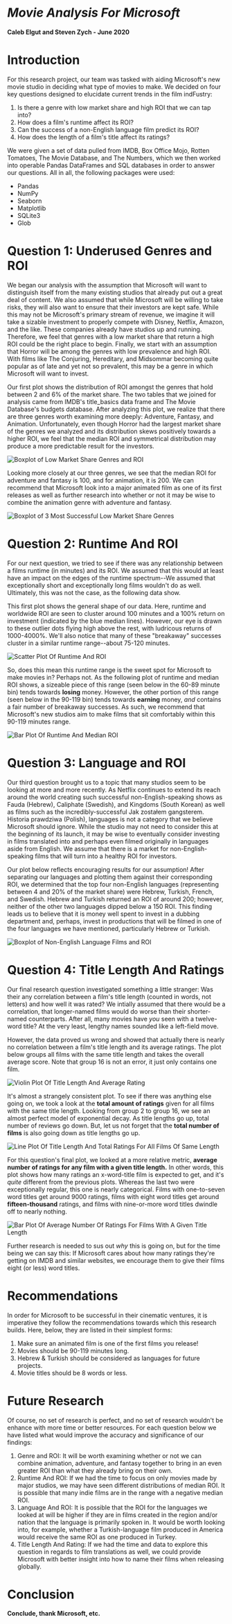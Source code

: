 # *Movie Analysis For Microsoft*
**Caleb Elgut and Steven Zych - June 2020**

# Introduction

For this research project, our team was tasked with aiding Microsoft's new movie studio in deciding what type of movies to make. We decided on four key questions designed to elucidate current trends in the film indFustry:
1. Is there a genre with low market share and high ROI that we can tap into?
1. How does a film's runtime affect its ROI?
1. Can the success of a non-English language film predict its ROI?
1. How does the length of a film's title affect its ratings?

We were given a set of data pulled from IMDB, Box Office Mojo, Rotten Tomatoes, The Movie Database, and The Numbers, which we then worked into operable Pandas DataFrames and SQL databases in order to answer our questions. All in all, the following packages were used:
- Pandas
- NumPy
- Seaborn
- Matplotlib
- SQLite3
- Glob

# Question 1: Underused Genres and ROI

We began our analysis with the assumption that Microsoft will want to distinguish itself from the many existing studios that already put out a great deal of content. We also assumed that while Microsoft will be willing to take risks, they will also want to ensure that their investors are kept safe. While this may not be Microsoft's primary stream of revenue, we imagine it will take a sizable investment to properly compete with Disney, Netflix, Amazon, and the like. These companies already have studios up and running. Therefore, we feel that genres with a low market share that return a high ROI could be the right place to begin. Finally, we start with an assumption that Horror will be among the genres with low prevalence and high ROI. With films like The Conjuring, Hereditary, and Midsommar becoming quite popular as of late and yet not so prevalent, this may be a genre in which Microsoft will want to invest.

Our first plot shows the distribution of ROI amongst the genres that hold between 2 and 6% of the market share. The two tables that we joined for analysis came from IMDB's title_basics data frame and The Movie Database's budgets database. After analyzing this plot, we realize that there are three genres worth examining more deeply: Adventure, Fantasy, and Animation. Unfortunately, even though Horror had the largest market share of the genres we analyzed and its distribution skews positively towards a higher ROI, we feel that the median ROI and symmetrical distribution may produce a more predictable result for the investors. 

![Boxplot of Low Market Share Genres and ROI](/readme_images/genre_roi_big.png)

Looking more closely at our three genres, we see that the median ROI for adventure and fantasy is 100, and for animation, it is 200. We can recommend that Microsoft look into a major animated film as one of its first releases as well as further research into whether or not it may be wise to combine the animation genre with adventure and fantasy.

![Boxplot of 3 Most Successful Low Market Share Genres ](/readme_images/genre_roi_over_100.png)

# Question 2: Runtime And ROI

For our next question, we tried to see if there was any relationship between a films runtime (in minutes) and its ROI. We assumed that this would at least have an impact on the edges of the runtime spectrum--We assumed that exceptionally short and exceptionally long films wouldn't do as well. Ultimately, this was not the case, as the following data show.

This first plot shows the general shape of our data. Here, runtime and worldwide ROI are seen to cluster around 100 minutes and a 100% return on investment (indicated by the blue median lines). However, our eye is drawn to these outlier dots flying high above the rest, with ludricous returns of 1000-4000%. We'll also notice that many of these "breakaway" successes cluster in a similar runtime range--about 75-120 minutes.

![Scatter Plot Of Runtime And ROI](/readme_images/runtime_scatter.PNG)

So, does this mean this runtime range is the sweet spot for Microsoft to make movies in? Perhaps not. As the following plot of runtime and median ROI shows, a sizeable piece of this range (seen below in the 60-89 minute bin) tends towards **losing** money. However, the other portion of this range (seen below in the 90-119 bin) tends towards **earning** money, *and* contains a fair number of breakaway successes. As such, we recommend that Microsoft's new studios aim to make films that sit comfortably within this 90-119 minutes range. 

![Bar Plot Of Runtime And Median ROI](/readme_images/runtime_bar.PNG)

# Question 3: Language and ROI

Our third question brought us to a topic that many studios seem to be looking at more and more recently. As Netflix continues to extend its reach around the world creating such successful non-English-speaking shows as Fauda (Hebrew), Caliphate (Swedish), and Kingdoms (South Korean) as well as films such as the incredibly-successful Jak zostałem gangsterem. Historia prawdziwa (Polish), languages is not a category that we believe Microsoft should ignore. While the studio may not need to consider this at the beginning of its launch, it may be wise to eventually consider investing in films translated into and perhaps even filmed originally in languages aside from English. We assume that there is a market for non-English-speaking films that will turn into a healthy ROI for investors. 

Our plot below reflects encouraging results for our assumption! After separating our languages and plotting them against their corresponding ROI, we determined that the top four non-English languages (representing between 4 and 20% of the market share) were Hebrew, Turkish, French, and Swedish. Hebrew and Turkish returned an ROI of around 200; however, neither of the other two languages dipped below a 150 ROI. This finding leads us to believe that it is money well spent to invest in a dubbing department and, perhaps, invest in productions that will be filmed in one of the four languages we have mentioned, particularly Hebrew or Turkish. 

![Boxplot of Non-English Language Films and ROI](/readme_images/roi_of_language.png)

# Question 4: Title Length And Ratings

Our final research question investigated something a little stranger: Was their any correlation between a film's title length (counted in words, not letters) and how well it was rated? We intially assumed that there would be a correlation, that longer-named films would do worse than their shorter-named counterparts. After all, many movies have *you* seen with a twelve-word title? At the very least, lengthy names sounded like a left-field move.

However, the data proved us wrong and showed that actually there is nearly no correlation between a film's title length and its average ratings. The plot below groups all films with the same title length and takes the overall average score. Note that group 16 is not an error, it just only contains one film.

![Violin Plot Of Title Length And Average Rating](/readme_images/titlelength_violin.PNG)

It's almost a strangely consistent plot. To see if there was anything else going on, we took a look at the **total amount of ratings** given for all films with the same title length. Looking from group 2 to group 16, we see an almost perfect model of exponential decay. As title lengths go up, total number of reviews go down. But, let us not forget that the **total number of films** is also going down as title lengths go up.

![Line Plot Of Title Length And Total Ratings For All Films Of Same Length](/readme_images/titlelength_line.PNG)

For this question's final plot, we looked at a more relative metric, **average number of ratings for any film with a given title length.** In other words, this plot shows how many ratings an x-word-title film is expected to get, and it's *quite* different from the previous plots. Whereas the last two were exceptionally regular, this one is nearly categorical. Films with one-to-seven word titles get around 9000 ratings, films with eight word titles get around **fifteen-thousand** ratings, and films with nine-or-more word titles dwindle off to nearly nothing.

![Bar Plot Of Average Number Of Ratings For Films With A Given Title Length](/readme_images/titlelength_bar.PNG)

Further research is needed to sus out *why* this is going on, but for the time being we can say this: If Microsoft cares about how many ratings they're getting on IMDB and similar websites, we encourage them to give their films eight (or less) word titles.

# Recommendations

In order for Microsoft to be successful in their cinematic ventures, it is imperative they follow the recommendations towards which this research builds. Here, below, they are listed in their simplest forms:
1. Make sure an animated film is one of the first films you release!
1. Movies should be 90-119 minutes long.
1. Hebrew & Turkish should be considered as languages for future projects. 
1. Movie titles should be 8 words or less.

# Future Research

Of course, no set of research is perfect, and no set of research wouldn't be enhance with more time or better resources. For each question below we have listed what would improve the accuracy and significance of our findings:
1. Genre and ROI: It will be worth examining whether or not we can combine animation, adventure, and fantasy together to bring in an even greater ROI than what they already bring on their own. 
1. Runtime And ROI: If we had the time to focus on only movies made by major studios, we may have seen different distributions of median ROI. It is possible that many indie films are in the range with a negative median ROI.
1. Language And ROI: It is possible that the ROI for the languages we looked at will be higher if they are in films created in the region and/or nation that the language is primarily spoken in. It would be worth looking into, for example, whether a Turkish-language film produced in America would receive the same ROI as one produced in Turkey. 
1. Title Length And Rating: If we had the time and data to explore this question in regards to film translations as well, we could provide Microsoft with better insight into how to name their films when releasing globally.

# Conclusion

**Conclude, thank Microsoft, etc.**
